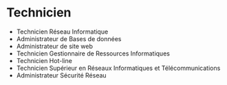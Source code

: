 # Technicien #
- Technicien Réseau Informatique
- Administrateur de Bases de données
- Administrateur de site web
- Technicien Gestionnaire de Ressources Informatiques
- Technicien Hot-line
- Technicien Supérieur en Réseaux Informatiques et Télécommunications
- Administrateur Sécurité Réseau
